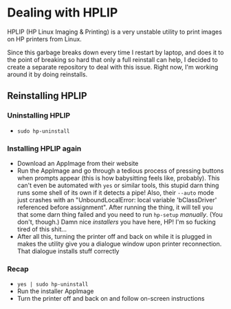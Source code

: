 # Dealing with HPLIP

HPLIP (HP Linux Imaging & Printing) is a very unstable utility to print images on HP printers from Linux.

Since this garbage breaks down every time I restart by laptop, and does it to the point of breaking so hard that only a full reinstall can help, I decided to create a separate repository to deal with this issue. Right now, I'm working around it by doing reinstalls.

## Reinstalling HPLIP

### Uninstalling HPLIP

* `sudo hp-uninstall`

### Installing HPLIP again

* Download an AppImage from their website
* Run the AppImage and go through a tedious process of pressing buttons when prompts appear (this is how babysitting feels like, probably). This can't even be automated with `yes` or similar tools, this stupid darn thing runs some shell of its own if it detects a pipe! Also, their `--auto` mode just crashes with an "UnboundLocalError: local variable 'bClassDriver' referenced before assignment". After running the thing, it will tell you that some darn thing failed and you need to run `hp-setup` *manually*. (You don't, though.) Damn nice *installers* you have here, HP! I'm so fucking tired of this shit...
* After all this, turning the printer off and back on while it is plugged in makes the utility give you a dialogue window upon printer reconnection. That dialogue installs stuff correctly

### Recap

* `yes | sudo hp-uninstall`
* Run the installer AppImage
* Turn the printer off and back on and follow on-screen instructions
